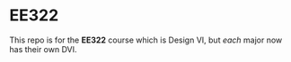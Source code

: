 # EE322 #
This repo is for the **EE322** course which is Design VI, but *each* major now has their own DVI. 
